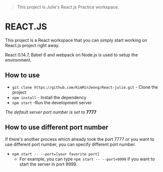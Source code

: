 > This project is Julie's React.js Practice workspace.

# REACT.JS

This project is a React workspace that you can simply start working on React.js project right away.

React 0.14.7, Babel 6 and webpack on Node.js is used to setup the environment.

## How to use
- ``git clone https://github.com/KimMinJeong/React-julie.git`` - Clone the project
- ``npm install`` - Install the dependency
- ``npm start``  -Run the development server

*The default server port number is set to* **7777**

## How to use different port number
If there's another process which already took the port 7777 or you want to use different port number, you can specify different port number.
- ``npm start -- --port=[your favorite port]``
    - For example, you can type ``npm start -- --port=9999`` if you want to start the server in port 9999.
